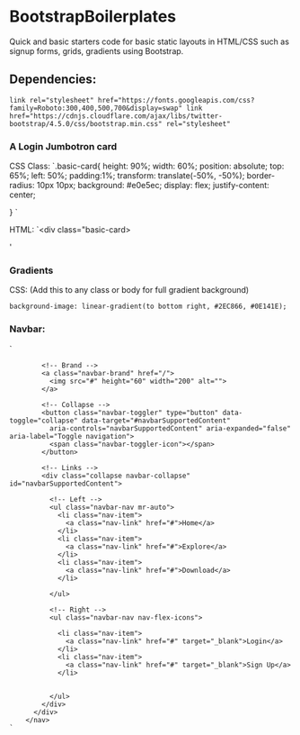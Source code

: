 # BootstrapBoilerplates
Quick and basic starters code for basic static layouts in HTML/CSS such as signup forms, grids, gradients using Bootstrap.

## Dependencies:
`link rel="stylesheet" href="https://fonts.googleapis.com/css?family=Roboto:300,400,500,700&display=swap"
link href="https://cdnjs.cloudflare.com/ajax/libs/twitter-bootstrap/4.5.0/css/bootstrap.min.css" rel="stylesheet"`

### A Login Jumbotron card

CSS Class:
`.basic-card{
    height: 90%;
    width: 60%;
    position: absolute;
    top: 65%;
    left: 50%;
    padding:1%;
    transform: translate(-50%, -50%);
    border-radius: 10px 10px;
    background: #e0e5ec;
    display: flex;
    justify-content: center;
    
}  `

HTML:
 `<div class="basic-card>
 <!--INSERT COMPONENTS HERE--->
 </div>'
 
 ### Gradients
 
 CSS:
 (Add this to any class or body for full gradient background)
 
 `background-image: linear-gradient(to bottom right, #2EC866, #0E141E);`


### Navbar:

` <!-- Navbar -->
        <nav class="navbar fixed-top navbar-expand-lg navbar-dark bg-dark scrolling-navbar">
          <div class="container">
    
            <!-- Brand -->
            <a class="navbar-brand" href="/">
              <img src="#" height="60" width="200" alt="">
            </a>
    
            <!-- Collapse -->
            <button class="navbar-toggler" type="button" data-toggle="collapse" data-target="#navbarSupportedContent"
              aria-controls="navbarSupportedContent" aria-expanded="false" aria-label="Toggle navigation">
              <span class="navbar-toggler-icon"></span>
            </button>
    
            <!-- Links -->
            <div class="collapse navbar-collapse" id="navbarSupportedContent">
    
              <!-- Left -->
              <ul class="navbar-nav mr-auto">
                <li class="nav-item">
                  <a class="nav-link" href="#">Home</a>
                </li>
                <li class="nav-item">
                  <a class="nav-link" href="#">Explore</a>
                </li>
                <li class="nav-item">
                  <a class="nav-link" href="#">Download</a>
                </li>
            
              </ul>
    
              <!-- Right -->
              <ul class="navbar-nav nav-flex-icons">
              
                <li class="nav-item">
                  <a class="nav-link" href="#" target="_blank">Login</a>
                </li>
                <li class="nav-item">
                  <a class="nav-link" href="#" target="_blank">Sign Up</a>
                </li>
               
              
              </ul>
            </div>
          </div>
        </nav>
    `
